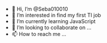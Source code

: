 - 👋 Hi, I’m @Seba010010
- 👀 I’m interested in find my first TI job
- 🌱 I’m currently learning JavaScript
- 💞️ I’m looking to collaborate on ...
- 📫 How to reach me ...

<!---
Seba010010/Seba010010 is a ✨ special ✨ repository because its `README.md` (this file) appears on your GitHub profile.
You can click the Preview link to take a look at your changes.
--->

